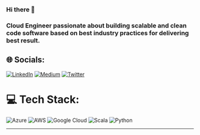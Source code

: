 ### Hi there 👋

### Cloud Engineer passionate about building scalable and clean code software based on best industry practices for delivering best result.

## 🌐 Socials:
[![LinkedIn](https://img.shields.io/badge/LinkedIn-%230077B5.svg?logo=linkedin&logoColor=white)](https://linkedin.com/in/cristopherviviecaramos) [![Medium](https://img.shields.io/badge/Medium-12100E?logo=medium&logoColor=white)](https://medium.com/@cvivieca) [![Twitter](https://img.shields.io/badge/Twitter-%231DA1F2.svg?logo=Twitter&logoColor=white)](https://twitter.com/cvivieca) 

# 💻 Tech Stack:
![Azure](https://img.shields.io/badge/azure-%230072C6.svg?style=flat&logo=azure-devops&logoColor=white) ![AWS](https://img.shields.io/badge/AWS-%23FF9900.svg?style=flat&logo=amazon-aws&logoColor=white) ![Google Cloud](https://img.shields.io/badge/Google%20Cloud-%234285F4.svg?style=flat&logo=google-cloud&logoColor=white) ![Scala](https://img.shields.io/badge/scala-%23DC322F.svg?style=flat&logo=scala&logoColor=white) ![Python](https://img.shields.io/badge/Python-%2008000.svg?style=flat&logo=Python&logoColor=white)

---
